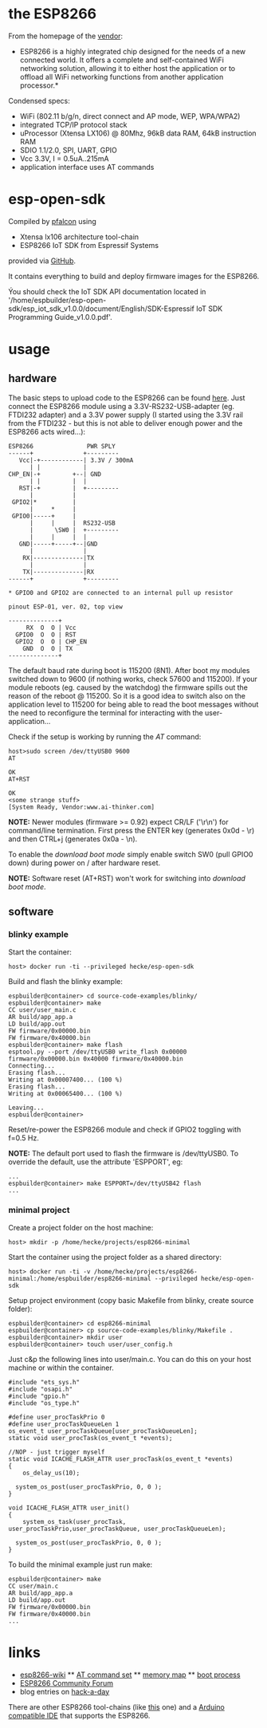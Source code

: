 # the ESP8266

From the homepage of the [vendor](https://espressif.com/en/products/esp8266/):

* ESP8266 is a highly integrated chip designed for the needs of a new connected world. It offers a complete and self-contained WiFi networking solution, allowing it to either host the application or to offload all WiFi networking functions from another application processor.*

Condensed specs:

* WiFi (802.11 b/g/n, direct connect and AP mode, WEP, WPA/WPA2)
* integrated TCP/IP protocol stack
* uProcessor (Xtensa LX106) @ 80Mhz, 96kB data RAM, 64kB instruction RAM
* SDIO 1.1/2.0, SPI, UART, GPIO
* Vcc 3.3V, I = 0.5uA..215mA
* application interface uses AT commands

# esp-open-sdk

Compiled by [pfalcon](https://github.com/pfalcon) using

* Xtensa lx106 architecture tool-chain
* ESP8266 IoT SDK from Espressif Systems

provided via [GitHub](https://github.com/pfalcon/esp-open-sdk).

It contains everything to build and deploy firmware images for the ESP8266.

Ýou should check the IoT SDK API documentation located in '/home/espbuilder/esp-open-sdk/esp_iot_sdk_v1.0.0/document/English/SDK-Espressif IoT SDK Programming Guide_v1.0.0.pdf'.

# usage

## hardware

The basic steps to upload code to the ESP8266 can be found [here](https://github.com/esp8266/esp8266-wiki/wiki/Uploading).
Just connect the ESP8266 module using a 3.3V-RS232-USB-adapter (eg. FTDI232 adapter) and a 3.3V power supply (I started 
using the 3.3V rail from the FTDI232 - but this is not able to deliver enough power and the ESP8266 acts wired...):

```
ESP8266               PWR SPLY
------+              +---------
   Vcc|-+------------| 3.3V / 300mA
      | |            |
CHP_EN|-+         +--| GND  
      | |         |  |
   RST|-+         |  +---------
      |           |   
 GPIO2|*          |  
      |     *     | 
 GPIO0|-----+     | 
      |     |     |  RS232-USB
      |      \SW0 |  +---------
      |     |     |  |
   GND|-----+-----+--|GND
      |              |
    RX|--------------|TX
      |              |
    TX|--------------|RX
------+              +---------

* GPIO0 and GPIO2 are connected to an internal pull up resistor

pinout ESP-01, ver. 02, top view

--------------+
     RX  O  O | Vcc
  GPIO0  O  O | RST
  GPIO2  O  O | CHP_EN
    GND  O  O | TX
--------------+
```

The default baud rate during boot is 115200 (8N1). After boot my modules switched down to 9600 (if nothing works, check 57600 and 115200). If your module reboots (eg. caused by the watchdog) the firmware spills out the reason of the reboot @ 115200. So it is
a good idea to switch also on the application level to 115200 for being able to read the boot messages without the need to
reconfigure the terminal for interacting with the user-application...

Check if the setup is working by running the *AT* command:

```
host>sudo screen /dev/ttyUSB0 9600
AT

OK
AT+RST

OK
<some strange stuff>
[System Ready, Vendor:www.ai-thinker.com]
```

**NOTE:** Newer modules (firmware >= 0.92) expect CR/LF ('\r\n') for command/line termination. First press
the ENTER key (generates 0x0d - \r) and then CTRL+j (generates 0x0a - \n).

To enable the *download boot mode* simply enable switch SW0 (pull GPIO0 down) during power on / after hardware reset.

**NOTE:** Software reset (AT+RST) won't work for switching into *download boot mode*.

## software

### blinky example

Start the container:

```
host> docker run -ti --privileged hecke/esp-open-sdk
```

Build and flash the blinky example:

```
espbuilder@container> cd source-code-examples/blinky/
espbuilder@container> make
CC user/user_main.c
AR build/app_app.a
LD build/app.out
FW firmware/0x00000.bin
FW firmware/0x40000.bin
espbuilder@container> make flash
esptool.py --port /dev/ttyUSB0 write_flash 0x00000 firmware/0x00000.bin 0x40000 firmware/0x40000.bin
Connecting...
Erasing flash...
Writing at 0x00007400... (100 %)
Erasing flash...
Writing at 0x00065400... (100 %)

Leaving...
espbuilder@container>
```

Reset/re-power the ESP8266 module and check if GPIO2 toggling with f=0.5 Hz.

**NOTE:** The default port used to flash the firmware is /dev/ttyUSB0. To override the default, 
use the attribute 'ESPPORT', eg:

```
...
espbuilder@container> make ESPPORT=/dev/ttyUSB42 flash
...
```

### minimal project

Create a project folder on the host machine:

```
host> mkdir -p /home/hecke/projects/esp8266-minimal
```

Start the container using the project folder as a shared directory:

```
host> docker run -ti -v /home/hecke/projects/esp8266-minimal:/home/espbuilder/esp8266-minimal --privileged hecke/esp-open-sdk
```

Setup project environment (copy basic Makefile from blinky, create source folder):

```
espbuilder@container> cd esp8266-minimal
espbuilder@container> cp source-code-examples/blinky/Makefile .
espbuilder@container> mkdir user
espbuilder@container> touch user/user_config.h
```

Just c&p the following lines into user/main.c. You can do this on your host machine or within the container.

```
#include "ets_sys.h"
#include "osapi.h"
#include "gpio.h"
#include "os_type.h"

#define user_procTaskPrio 0
#define user_procTaskQueueLen 1
os_event_t user_procTaskQueue[user_procTaskQueueLen];
static void user_procTask(os_event_t *events);

//NOP - just trigger myself
static void ICACHE_FLASH_ATTR user_procTask(os_event_t *events)
{
	os_delay_us(10);

  system_os_post(user_procTaskPrio, 0, 0 );
}

void ICACHE_FLASH_ATTR user_init()
{
	system_os_task(user_procTask, user_procTaskPrio,user_procTaskQueue, user_procTaskQueueLen);

  system_os_post(user_procTaskPrio, 0, 0 );
}
```

To build the minimal example just run make:

```
espbuilder@container> make
CC user/main.c
AR build/app_app.a
LD build/app.out
FW firmware/0x00000.bin
FW firmware/0x40000.bin
...
```

# links

* [esp8266-wiki](https://github.com/esp8266/esp8266-wiki/wiki)
** [AT command set](https://github.com/esp8266/esp8266-wiki/wiki/at_0.9.1)
** [memory map](https://github.com/esp8266/esp8266-wiki/wiki/Memory-Map)
** [boot process](https://github.com/esp8266/esp8266-wiki/wiki/Boot-Process)
* [ESP8266 Community Forum](http://www.esp8266.com)
* blog entries on [hack-a-day](http://hackaday.com/?s=esp8266)

There are other ESP8266 tool-chains (like [this](https://github.com/cnlohr/ws2812esp8266) one) and a [Arduino compatible IDE](https://github.com/esp8266/arduino) that supports the ESP8266.

